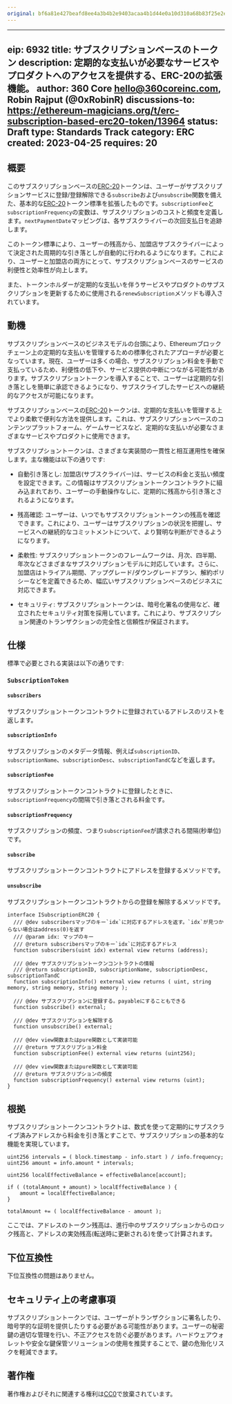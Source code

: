 ```yaml
---
original: bf6a81e427beafd8ee4a3b4b2e9403acaa4b1d44e0a10d310a68b83f25e2eb0e
---
```


---
eip: 6932
title: サブスクリプションベースのトークン
description: 定期的な支払いが必要なサービスやプロダクトへのアクセスを提供する、ERC-20の拡張機能。
author: 360 Core <hello@360coreinc.com>, Robin Rajput (@0xRobinR)
discussions-to: https://ethereum-magicians.org/t/erc-subscription-based-erc20-token/13964
status: Draft
type: Standards Track
category: ERC
created: 2023-04-25
requires: 20
---

## 概要

このサブスクリプションベースの[ERC-20](./eip-20.md)トークンは、ユーザーがサブスクリプションサービスに登録/登録解除できる`subscribe`および`unsubscribe`関数を備えた、基本的な[ERC-20](./eip-20.md)トークン標準を拡張したものです。`subscriptionFee`と`subscriptionFrequency`の変数は、サブスクリプションのコストと頻度を定義します。`nextPaymentDate`マッピングは、各サブスクライバーの次回支払日を追跡します。

このトークン標準により、ユーザーの残高から、加盟店サブスクライバーによって決定された周期的な引き落としが自動的に行われるようになります。これにより、ユーザーと加盟店の両方にとって、サブスクリプションベースのサービスの利便性と効率性が向上します。

また、トークンホルダーが定期的な支払いを伴うサービスやプロダクトのサブスクリプションを更新するために使用される`renewSubscription`メソッドも導入されています。

## 動機

サブスクリプションベースのビジネスモデルの台頭により、Ethereumブロックチェーン上の定期的な支払いを管理するための標準化されたアプローチが必要となっています。現在、ユーザーは多くの場合、サブスクリプション料金を手動で支払っているため、利便性の低下や、サービス提供の中断につながる可能性があります。サブスクリプショントークンを導入することで、ユーザーは定期的な引き落としを簡単に承認できるようになり、サブスクライブしたサービスへの継続的なアクセスが可能になります。

サブスクリプションベースの[ERC-20](./eip-20.md)トークンは、定期的な支払いを管理する上でより柔軟で便利な方法を提供します。これは、サブスクリプションベースのコンテンツプラットフォーム、ゲームサービスなど、定期的な支払いが必要なさまざまなサービスやプロダクトに使用できます。

サブスクリプショントークンは、さまざまな実装間の一貫性と相互運用性を確保します。主な機能は以下の通りです:

- 自動引き落とし: 加盟店(サブスクライバー)は、サービスの料金と支払い頻度を設定できます。この情報はサブスクリプショントークンコントラクトに組み込まれており、ユーザーの手動操作なしに、定期的に残高から引き落とされるようになります。

- 残高確認: ユーザーは、いつでもサブスクリプショントークンの残高を確認できます。これにより、ユーザーはサブスクリプションの状況を把握し、サービスへの継続的なコミットメントについて、より賢明な判断ができるようになります。

- 柔軟性: サブスクリプショントークンのフレームワークは、月次、四半期、年次などさまざまなサブスクリプションモデルに対応しています。さらに、加盟店はトライアル期間、アップグレード/ダウングレードプラン、解約ポリシーなどを定義できるため、幅広いサブスクリプションベースのビジネスに対応できます。

- セキュリティ: サブスクリプショントークンは、暗号化署名の使用など、確立されたセキュリティ対策を採用しています。これにより、サブスクリプション関連のトランザクションの完全性と信頼性が保証されます。

## 仕様

標準で必要とされる実装は以下の通りです:

### `SubscriptionToken`

#### `subscribers`

サブスクリプショントークンコントラクトに登録されているアドレスのリストを返します。

#### `subscriptionInfo`

サブスクリプションのメタデータ情報、例えば`subscriptionID`、`subscriptionName`、`subscriptionDesc`、`subscriptionTandC`などを返します。

#### `subscriptionFee`

サブスクリプショントークンコントラクトに登録したときに、`subscriptionFrequency`の間隔で引き落とされる料金です。

#### `subscriptionFrequency`

サブスクリプションの頻度、つまり`subscriptionFee`が請求される間隔(秒単位)です。

#### `subscribe`

サブスクリプショントークンコントラクトにアドレスを登録するメソッドです。

#### `unsubscribe`

サブスクリプショントークンコントラクトからの登録を解除するメソッドです。

```solidity
interface ISubscriptionERC20 {
  /// @dev subscribersマップのキー`idx`に対応するアドレスを返す。`idx`が見つからない場合はaddress(0)を返す
  /// @param idx: マップのキー
  /// @return subscribersマップのキー`idx`に対応するアドレス
  function subscribers(uint idx) external view returns (address);

  /// @dev サブスクリプショントークンコントラクトの情報
  /// @return subscriptionID, subscriptionName, subscriptionDesc, subscriptionTandC
  function subscriptionInfo() external view returns ( uint, string memory, string memory, string memory );

  /// @dev サブスクリプションに登録する。payableにすることもできる
  function subscribe() external;

  /// @dev サブスクリプションを解除する
  function unsubscribe() external;

  /// @dev view関数またはpure関数として実装可能
  /// @return サブスクリプション料金
  function subscriptionFee() external view returns (uint256);

  /// @dev view関数またはpure関数として実装可能
  /// @return サブスクリプションの頻度
  function subscriptionFrequency() external view returns (uint);
}
```

## 根拠

サブスクリプショントークンコントラクトは、数式を使って定期的にサブスクライブ済みアドレスから料金を引き落とすことで、サブスクリプションの基本的な機能を実現しています。

```
uint256 intervals = ( block.timestamp - info.start ) / info.frequency;
uint256 amount = info.amount * intervals;

uint256 localEffectiveBalance = effectiveBalance[account];

if ( (totalAmount + amount) > localEffectiveBalance ) {
    amount = localEffectiveBalance;
}

totalAmount += ( localEffectiveBalance - amount );
```

ここでは、アドレスのトークン残高は、進行中のサブスクリプションからのロック残高と、アドレスの実効残高(転送時に更新される)を使って計算されます。

## 下位互換性

下位互換性の問題はありません。

## セキュリティ上の考慮事項

サブスクリプショントークンでは、ユーザーがトランザクションに署名したり、暗号学的な証明を提供したりする必要がある可能性があります。ユーザーの秘密鍵の適切な管理を行い、不正アクセスを防ぐ必要があります。ハードウェアウォレットや安全な鍵保管ソリューションの使用を推奨することで、鍵の危殆化リスクを軽減できます。

## 著作権

著作権およびそれに関連する権利は[CC0](../LICENSE.md)で放棄されています。